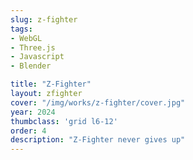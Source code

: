 ```yaml
---
slug: z-fighter
tags:
- WebGL
- Three.js
- Javascript
- Blender

title: "Z-Fighter"
layout: zfighter
cover: "/img/works/z-fighter/cover.jpg"
year: 2024
thumbclass: 'grid l6-12'
order: 4
description: "Z-Fighter never gives up"
---
```


